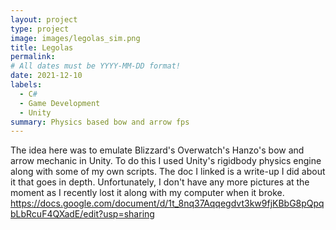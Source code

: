 ```yaml
---
layout: project
type: project
image: images/legolas_sim.png
title: Legolas
permalink: 
# All dates must be YYYY-MM-DD format!
date: 2021-12-10
labels:
  - C#
  - Game Development
  - Unity
summary: Physics based bow and arrow fps
---
```


The idea here was to emulate Blizzard's Overwatch's Hanzo's bow and arrow mechanic in Unity. To do this I used Unity's rigidbody physics engine along with some of my own scripts.
The doc I linked is a write-up I did about it that goes in depth. Unfortunately, I don't have any more pictures at the moment as I recently lost it along with my computer when it broke. 
https://docs.google.com/document/d/1t_8nq37Aqqegdvt3kw9fjKBbG8pQpqbLbRcuF4QXadE/edit?usp=sharing
